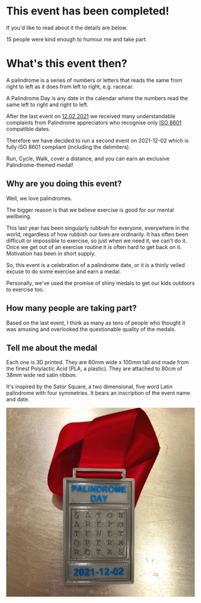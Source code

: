# This event has been completed!
If you'd like to read about it the details are below.

15 people were kind enough to humour me and take part.

# What's this event then?
A palindrome is a series of numbers or letters that reads the same from right to left as it does from left to right, e.g. racecar.

A Palindrome Day is any date in the calendar where the numbers read the same left to right and right to left.

After the last event on [12.02.2021](12.02.2021) we received many understandable complaints from Palindrome appreciators who recognise only [ISO 8601](https://en.wikipedia.org/wiki/ISO_8601) compatible dates.

Therefore we have decided to run a second event on 2021-12-02 which is fully ISO 8601 compliant (including the delimiters).

Run, Cycle, Walk, cover a distance, and you can earn an exclusive Palindrome-themed medal!

## Why are you doing this event?

Well, we love palindromes.

The bigger reason is that we believe exercise is good for our mental wellbeing.

This last year has been singularly rubbish for everyone, everywhere in the world, regardless of how rubbish our lives are ordinarily. It has often been difficult or impossible to exercise, so just when we need it, we can't do it. Once we get out of an exercise routine it is often hard to get back on it. Motivation has been in short supply.

So, this event is a celebration of a palindrome date, or it is a thinly veiled excuse to do some exercise and earn a medal.

Personally, we've used the promise of shiny medals to get our kids outdoors to exercise too.

## How many people are taking part?

Based on the last event, I think as many as tens of people who thought it was amusing and overlooked the questionable quality of the medals.

## Tell me about the medal
Each one is 3D printed. They are 60mm wide x 100mm tall and made from the finest Polylactic Acid (PLA, a plastic). They are attached to 80cm of 38mm wide red satin ribbon.

It's inspired by the Sator Square, a two dimensional, five word Latin palindrome with four symmetries. It bears an inscription of the event name and date.

![A picture of a medal](medal2.JPG)

